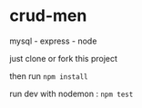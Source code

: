 # crud-men
mysql - express - node

just clone or fork this project 

then run `npm install`

run dev with nodemon : `npm test`

